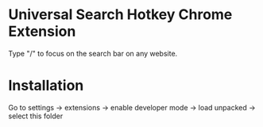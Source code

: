 # Universal Search Hotkey Chrome Extension
Type "/" to focus on the search bar on any website.

# Installation
Go to settings -> extensions -> enable developer mode -> load unpacked -> select this folder
